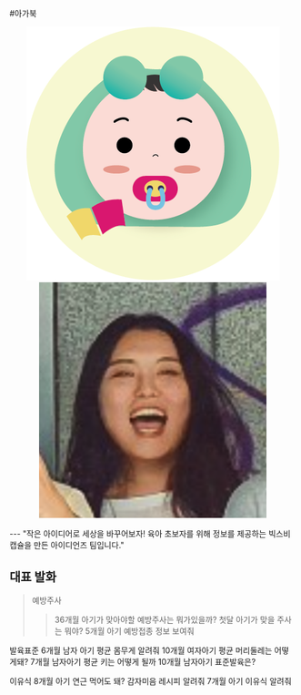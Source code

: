 #아가북
<p align="center">
  <img src="./images/agabook_icon.png"/>
  <img width="400px" src="./images/jiyoung.png"/>
</p>
---
"작은 아이디어로 세상을 바꾸어보자! 육아 초보자를 위해 정보를 제공하는 빅스비 캡슐을 만든 아이디언즈 팀입니다."


## 대표 발화
 > 예방주사
>> 36개월 아기가 맞아야할 예방주사는 뭐가있을까?
>> 첫달 아기가 맞을 주사는 뭐야?
>> 5개월 아기 예방접종 정보 보여줘


발육표준
6개월 남자 아기 평균 몸무게 알려줘
10개월 여자아기 평균 머리둘레는 어떻게돼?
7개월 남자아기 평균 키는 어떻게 될까
10개월 남자아기 표준발육은?


이유식
8개월 아기 연근 먹어도 돼?
감자미음 레시피 알려줘
7개월 아기 이유식 알려줘


## 
